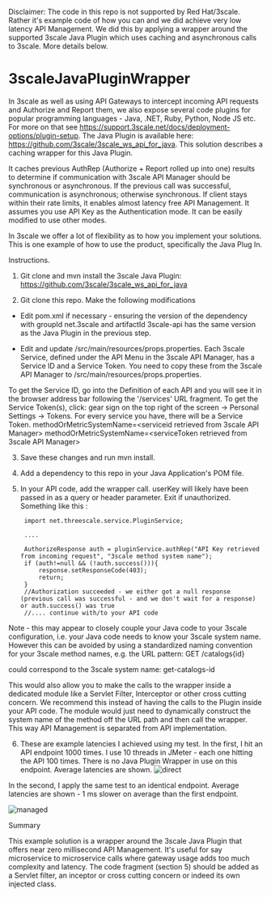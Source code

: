 Disclaimer: The code in this repo is not supported by Red Hat/3scale. Rather it's example code of how you can and we did achieve very low latency API Management. We did this by applying a wrapper around the supported 3scale Java Plugin which uses caching and asynchronous calls to 3scale. More details below.

# 3scaleJavaPluginWrapper
In 3scale as well as using API Gateways to intercept incoming API requests and Authorize and Report them, we also expose several code plugins for popular programming languages - Java, .NET, Ruby, Python, Node JS etc. For more on that see https://support.3scale.net/docs/deployment-options/plugin-setup. The Java Plugin is available here: https://github.com/3scale/3scale_ws_api_for_java. This solution describes a caching wrapper for this Java Plugin. 

It caches previous AuthRep (Authorize + Report rolled up into one) results to determine if communication with 3scale API Manager should be synchronous or asynchronous. If the previous call was successful, communication is asynchronous; otherwise synchronous. If client stays within their rate limits, it enables almost latency free API Management.
It assumes you use API Key as the Authentication mode. It can be easily modified to use other modes.

In 3scale we offer a lot of flexibility as to how you implement your solutions. This is one example of how to use the product, specifically the Java Plug In.


Instructions.

1) Git clone and mvn install the 3scale Java Plugin: https://github.com/3scale/3scale_ws_api_for_java

2) Git clone this repo. Make the following modifications
    
- Edit pom.xml if necessary - ensuring the version of the dependency with groupId net.3scale and artifactId 3scale-api has the same version as the Java Plugin in the previous step.

- Edit and update /src/main/resources/props.properties. Each 3scale Service, defined under the API Menu in the 3scale API Manager, has a Service ID and a Service Token. You need to copy these from the 3scale API Manager to /src/main/resources/props.properties. 

To get the Service ID, go into the Definition of each API and you will see it in the browser address bar following the '/services' URL fragment. To get the Service Token(s), click: gear sign on the top right of the screen -> Personal Settings -> Tokens. For every service you have, there will be a Service Token.
methodOrMetricSystemName=<serviceid retrieved from 3scale API Manager>
methodOrMetricSystemName=<serviceToken retrieved from 3scale API Manager>

3) Save these changes and run mvn install.

4) Add a dependency to this repo in your Java Application's POM file.

5) In your API code, add the wrapper call. userKey will likely have been passed in as a query or header parameter. Exit if unauthorized. Something like this :
            
        
        import net.threescale.service.PluginService;
        
        ....
        
        AuthorizeResponse auth = pluginService.authRep("API Key retrieved from incoming request", "3scale method system name");
        if (auth!=null && (!auth.success())){           
            response.setResponseCode(403);
            return;
        }
        //Authorization succeeded - we either got a null response (previous call was successful - and we don't wait for a response) or auth.success() was true
        //.... continue with/to your API code

Note - this may appear to closely couple your Java code to your 3scale configuration, i.e. your Java code needs to know your 3scale system name. However this can be avoided by using a standardized naming convention for your 3scale method names, e.g. the URL pattern: 
GET /catalogs{id}

could correspond to the 3scale system name: get-catalogs-id

This would also allow you to make the calls to the wrapper inside a dedicated module like a Servlet Filter, Interceptor or other cross cutting concern. We recommend this instead of having the calls to the Plugin inside your API code.
The module would just need to dynamically construct the system name of the method off the URL path and then call the wrapper. This way API Management is separated from API implementation.

6) These are example latencies I achieved using my test. 
In the first, I hit an API endpoint 1000 times. I use 10 threads in JMeter - each one hitting the API 100 times. There is no Java Plugin Wrapper in use on this endpoint. Average latencies are shown.
![direct](https://cloud.githubusercontent.com/assets/5570713/22908137/c5bf5634-f21a-11e6-99e9-3ff9c1232d4f.png)

In the second, I apply the same test to an identical endpoint. Average latencies are shown - 1 ms slower on average than the first endpoint.

![managed](https://cloud.githubusercontent.com/assets/5570713/22908148/cc7751e8-f21a-11e6-8602-2e06680f016f.png)

Summary

This example solution is a wrapper around the 3scale Java Plugin that offers near zero millisecond API Management. It's useful for say microservice to microservice calls where gateway usage adds too much complexity and latency. The code fragment (section 5) should be added as a Servlet filter, an inceptor or cross cutting concern or indeed its own injected class. 

